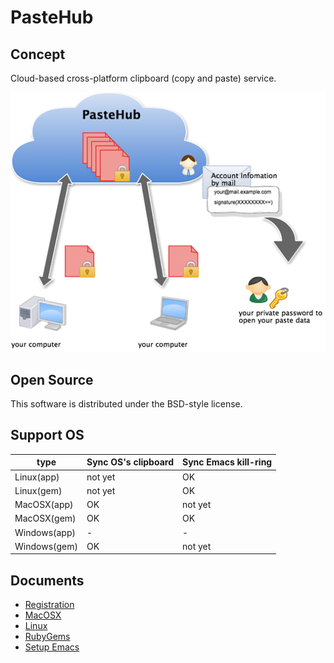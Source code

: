 PasteHub
=======================


## Concept

Cloud-based cross-platform clipboard (copy and paste) service.

![image](./doc/client/pastehub_architecture.png)

## Open Source

This software is distributed under the BSD-style license.

## Support OS

   type        | Sync OS's clipboard | Sync Emacs kill-ring
---------------|---------------------|----------------------
Linux(app)     |      not yet        |         OK
Linux(gem)     |      not yet        |         OK
MacOSX(app)    |        OK           |       not yet   
MacOSX(gem)    |        OK           |         OK
Windows(app)   |         -           |          -
Windows(gem)   |        OK           |       not yet

## Documents

+ [Registration](./doc/client/Registration.md)
+ [MacOSX](./doc/client/setup_MacOSX.md)
+ [Linux](./doc/client/setup_Linux.md)
+ [RubyGems](./doc/client/ruby_gems.md)
+ [Setup Emacs](./doc/client/setup_emacs.md)
